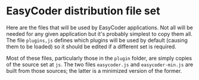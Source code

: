  # EasyCoder distribution file set
 
 Here are the files that will be used by EasyCoder applications. Not all will be needed for any given application but it's probably simplest to copy them all. The file `plugins,js` defines which plugins will be used by default (causing them to be loaded) so it should be edited if a different set is required.
 
 Most of these files, particularly those in the `plugin` folder, are simply copies of the source set at `js`. The two files `easycoder.js` and `easycoder-min.js` are built from those sources; the latter is a minimized version of the former.
